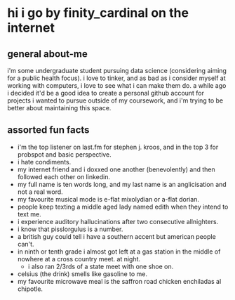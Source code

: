 # hi i go by finity_cardinal on the internet 
## general about-me
i'm some undergraduate student pursuing data science (considering aiming for a public health focus). i love to tinker, and as bad as i consider myself at working with computers, i love to see what i can make them do. 
a while ago i decided it'd be a good idea to create a personal github account for projects i wanted to pursue outside of my coursework, and i'm trying to be better about maintaining this space. 
## assorted fun facts
- i'm the top listener on last.fm for stephen j. kroos, and in the top 3 for probspot and basic perspective.
- i hate condiments. 
- my internet friend and i doxxed one another (benevolently) and then followed each other on linkedin.
- my full name is ten words long, and my last name is an anglicisation and not a real word.
- my favourite musical mode is e-flat mixolydian or a-flat dorian. 
- people keep texting a middle aged lady named edith when they intend to text me. 
-  i experience auditory hallucinations after two consecutive allnighters.
-  i know that pisslorgulus is a number.
- a british guy could tell i have a southern accent but american people can't. 
- in ninth or tenth grade i almost got left at a gas station in the middle of nowhere at a cross country meet. at night. 
    - i also ran 2/3rds of a state meet with one shoe on. 
- celsius (the drink) smells like gasoline to me. 
- my favourite microwave meal is the saffron road chicken enchiladas al chipotle. 

